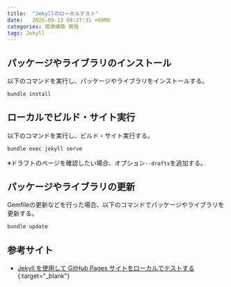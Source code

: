 ```yaml
---
title:  "Jekyllのローカルテスト"
date:   2025-09-13 08:27:31 +0900
categories: 環境構築 開発
tags: Jekyll
---
```


## パッケージやライブラリのインストール
以下のコマンドを実行し、パッケージやライブラリをインストールする。
```bash
bundle install
```

## ローカルでビルド・サイト実行
以下のコマンドを実行し、ビルド・サイト実行する。
```bash
bundle exec jekyll serve
```
※ドラフトのページを確認したい場合、オプション```--drafts```を追加する。

## パッケージやライブラリの更新
Gemfileの更新などを行った場合、以下のコマンドでパッケージやライブラリを更新する。
```bash
bundle update
```

## 参考サイト
- [Jekyll を使用して GitHub Pages サイトをローカルでテストする](https://docs.github.com/ja/pages/setting-up-a-github-pages-site-with-jekyll/testing-your-github-pages-site-locally-with-jekyll){:target="_blank"}
